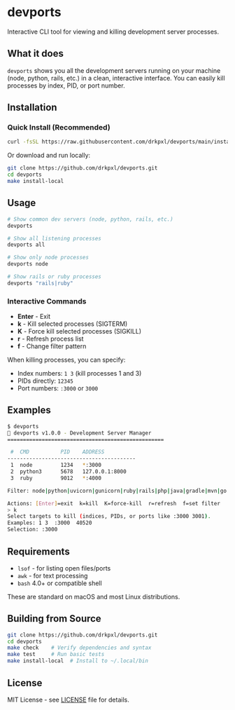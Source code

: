 # devports

Interactive CLI tool for viewing and killing development server processes.

## What it does

`devports` shows you all the development servers running on your machine (node, python, rails, etc.) in a clean, interactive interface. You can easily kill processes by index, PID, or port number.

## Installation

### Quick Install (Recommended)

```bash
curl -fsSL https://raw.githubusercontent.com/drkpxl/devports/main/install.sh | bash
```

Or download and run locally:

```bash
git clone https://github.com/drkpxl/devports.git
cd devports
make install-local
```

## Usage

```bash
# Show common dev servers (node, python, rails, etc.)
devports

# Show all listening processes
devports all

# Show only node processes
devports node

# Show rails or ruby processes
devports "rails|ruby"
```

### Interactive Commands

- **Enter** - Exit
- **k** - Kill selected processes (SIGTERM)
- **K** - Force kill selected processes (SIGKILL) 
- **r** - Refresh process list
- **f** - Change filter pattern

When killing processes, you can specify:
- Index numbers: `1 3` (kill processes 1 and 3)
- PIDs directly: `12345`
- Port numbers: `:3000` or `3000`

## Examples

```bash
$ devports
🚀 devports v1.0.0 - Development Server Manager
==================================================

 #  CMD          PID    ADDRESS
-----------------------------------------
 1  node         1234   *:3000
 2  python3      5678   127.0.0.1:8000
 3  ruby         9012   *:4000

Filter: node|python|uvicorn|gunicorn|ruby|rails|php|java|gradle|mvn|go|deno|bun|pnpm|vite|next|nuxt|webpack|rollup|parcel

Actions: [Enter]=exit  k=kill  K=force-kill  r=refresh  f=set filter
> k
Select targets to kill (indices, PIDs, or ports like :3000 3001).
Examples: 1 3  :3000  40520
Selection: :3000
```

## Requirements

- `lsof` - for listing open files/ports
- `awk` - for text processing  
- `bash` 4.0+ or compatible shell

These are standard on macOS and most Linux distributions.

## Building from Source

```bash
git clone https://github.com/drkpxl/devports.git
cd devports
make check    # Verify dependencies and syntax
make test     # Run basic tests
make install-local  # Install to ~/.local/bin
```

## License

MIT License - see [LICENSE](LICENSE) file for details.